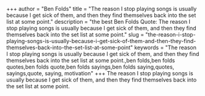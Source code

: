 +++
author = "Ben Folds"
title = "The reason I stop playing songs is usually because I get sick of them, and then they find themselves back into the set list at some point."
description = "the best Ben Folds Quote: The reason I stop playing songs is usually because I get sick of them, and then they find themselves back into the set list at some point."
slug = "the-reason-i-stop-playing-songs-is-usually-because-i-get-sick-of-them-and-then-they-find-themselves-back-into-the-set-list-at-some-point"
keywords = "The reason I stop playing songs is usually because I get sick of them, and then they find themselves back into the set list at some point.,ben folds,ben folds quotes,ben folds quote,ben folds sayings,ben folds saying,quotes, sayings,quote, saying, motivation"
+++
The reason I stop playing songs is usually because I get sick of them, and then they find themselves back into the set list at some point.
